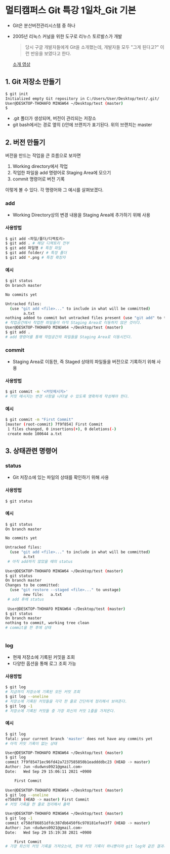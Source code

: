 # 멀티캠퍼스 Git 특강 1일차_Git 기본

- Git은 분산버전관리시스템 중 하나

- 2005년 리눅스 커널을 위한 도구로 리누스 토르발스가 개발

  > 당시 구글 개발자들에게 Git을 소개했는데, 개발자들 모두 "그게 된다고?" 이런 반응을 보였다고 한다.

  [소개 영상](https://www.youtube.com/watch?v=4XpnKHJAok8)

  

## 1. Git 저장소 만들기

```bash
$ git init
Initialized empty Git repository in C:/Users/User/Desktop/test/.git/
User@DESKTOP-THOHAFO MINGW64 ~/Desktop/test (master)
$
```

- .git 폴더가 생성되며, 버전이 관리되는 저장소
- git bash에서는 경로 옆의 ()안에 브랜치가 표기된다. 위의 브랜치는 master



## 2. 버전 만들기

버전을 만드는 작업을 큰 흐름으로 보자면

1. Working directory에서 작업
2. 작업한 파일을 add 명령어로 Staging Area에 모으기
3. commit 명령어로 버전 기록

이렇게 볼 수 있다.  각 명령어와 그 예시를 살펴보겠다.



### add

- Working Directory상의 변경 내용을 Staging Area에 추가하기 위해 사용

#### 사용방법

```bash
$ git add <파일/폴더/디렉토리>
$ git add . # 해당 디렉토리 전부
$ git add 파일명 # 특정 파일
$ git add folder/ # 특정 폴더
$ git add *.png # 특정 확장자
```

#### 예시

```bash
$ git status
On branch master

No commits yet

Untracked files:
  (use "git add <file>..." to include in what will be committed)
        a.txt
nothing added to commit but untracked files present (use "git add" to track)
# 작업공간에서 작업한 파일들이 아직 Staging Area로 이동하지 않은 것이다.
User@DESKTOP-THOHAFO MINGW64 ~/Desktop/test (master)
$ git add .
# add 명령어를 통해 작업공간의 파일들을 Staging Area로 이동시킨다.

```



### commit

- Staging Area로 이동한, 즉 Staged 상태의 파일들을 버전으로 기록하기 위해 사용

#### 사용방법

```bash
$ git commit -m '<커밋메시지>'
# 커밋 메시지는 변경 사항을 나타낼 수 있도록 명확하게 작성해야 한다.
```

#### 예시

```bash
$ git commit -m "First Commit"
[master (root-commit) 7f9f854] First Commit
 1 files changed, 0 insertions(+), 0 deletions(-)
 create mode 100644 a.txt
```



## 3. 상태관련 명령어

### status

- Git 저장소에 있는 파일의 상태를 확인하기 위해 사용

#### 사용방법

```bash
$ git status
```

#### 예시

```bash
$ git status
On branch master

No commits yet

Untracked files:
  (use "git add <file>..." to include in what will be committed)
        a.txt
 # 아직 add하지 않았을 때의 status
 
User@DESKTOP-THOHAFO MINGW64 ~/Desktop/test (master)
$ git status
On branch master
Changes to be committed:
  (use "git restore --staged <file>..." to unstage)
        new file:   a.txt
 # add 후에 status
 
 User@DESKTOP-THOHAFO MINGW64 ~/Desktop/test (master)
$ git status
On branch master
nothing to commit, working tree clean
# commit을 한 후에 상태
 
```



### log

- 현재 저장소에 기록된 커밋을 조회
- 다양한 옵션을 통해 로그 조회 가능

#### 사용방법

```bash
$ git log
# 지금까지 저장소에 기록된 모든 커밋 조회
$ git log --oneline
# 저장소에 기록된 커밋들을 각각 한 줄로 간단하게 정리해서 보여준다.
$ git log -1
# 저장소에 기록된 커밋들 중 가장 최신의 커밋 1줄을 가져온다.
```

#### 예시

```bash
$ git log
fatal: your current branch 'master' does not have any commits yet
# 아직 커밋 기록이 없는 상태

User@DESKTOP-THOHAFO MINGW64 ~/Desktop/test (master)
$ git log
commit 7f9f85471ec96fd42a7237585850b1eaddddbc23 (HEAD -> master)
Author: Jun <dudwns0921@gmail.com>
Date:   Wed Sep 29 15:06:11 2021 +0900

    First Commit
    
User@DESKTOP-THOHAFO MINGW64 ~/Desktop/test (master)
$ git log --oneline
e758df8 (HEAD -> master) First Commit
# 커밋 기록을 한 줄로 정리해서 출력

User@DESKTOP-THOHAFO MINGW64 ~/Desktop/test (master)
$ git log -1
commit e758df86851dfdc387db6450f6c970181efee3f7 (HEAD -> master)
Author: Jun <dudwns0921@gmail.com>
Date:   Wed Sep 29 15:19:38 2021 +0900

    First Commit
# 가장 최신의 커밋 기록을 가져오는데, 현재 커밋 기록이 하나뿐이라 git log와 같은 결과가 나옴.



```

